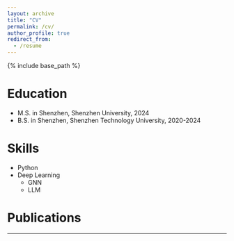 ```yaml
---
layout: archive
title: "CV"
permalink: /cv/
author_profile: true
redirect_from:
  - /resume
---
```


{% include base_path %}

Education
======
* M.S. in Shenzhen, Shenzhen University, 2024
* B.S. in Shenzhen, Shenzhen Technology University, 2020-2024

Skills
======
* Python
* Deep Learning
  * GNN
  * LLM

Publications
======
---

